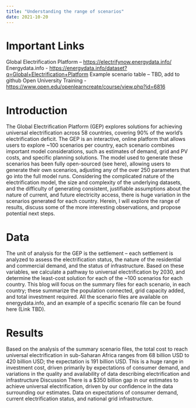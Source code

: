 ```yaml
---
title: "Understanding the range of scenarios"
date: 2021-10-20
---
```

# Important Links
Global Electrification Platform – https://electrifynow.energydata.info/
Energydata.info - https://energydata.info/dataset?q=Global+Electrification+Platform
Example scenario table – TBD, add to github
Open University Training - https://www.open.edu/openlearncreate/course/view.php?id=6816 

# Introduction
The Global Electrification Platform (GEP) explores solutions for achieving universal electrification across 58 countries, covering 90% of the world’s electrification deficit. The GEP is an interactive, online platform that allows users to explore ~100 scenarios per country, each scenario combines important model considerations, such as estimates of demand, grid and PV costs, and specific planning solutions. The model used to generate these scenarios has been fully open-sourced (see here), allowing users to generate their own scenarios, adjusting any of the over 250 parameters that go into the full model runs.
Considering the complicated nature of the electrification model, the size and complexity of the underlying datasets, and the difficulty of generating consistent, justifiable assumptions about the nature of current, and future electricity access, there is huge variation in the scenarios generated for each country. Herein, I will explore the range of results, discuss some of the more interesting observations, and propose potential next steps.
# Data
The unit of analysis for the GEP is the settlement – each settlement is analyzed to assess the electrification status, the nature of the residential and commercial demand, and the status of infrastructure. Based on these variables, we calculate a pathway to universal electrification by 2030, and determine the least-cost solution for each of the ~100 scenarios for each country. This blog will focus on the summary files for each scenario, in each country; these summarize the population connected, grid capacity added, and total investment required. All the scenario files are available on energydata.info, and an example of a specific scenario file can be found here (Link TBD).
# Results
Based on the analysis of the summary scenario files, the total cost to reach universal electrification in sub-Saharan Africa ranges from 68 billion USD to 420 billion USD; the expectation is 191 billion USD. This is a huge range in investment cost, driven primarily by expectations of consumer demand, and variations in the quality and availability of data describing electrification and infrastructure
Discussion
There is a $350 billion gap in our estimates to achieve universal electrification, driven by our confidence in the data surrounding our estimates. Data on expectations of consumer demand, current electrification status, and national grid infrastructure. 
